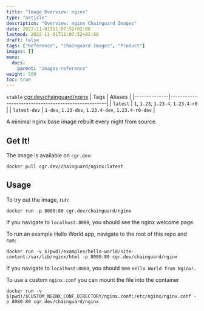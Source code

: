 ```yaml
---
title: "Image Overview: nginx"
type: "article"
description: "Overview: nginx Chainguard Images"
date: 2022-11-01T11:07:52+02:00
lastmod: 2022-11-01T11:07:52+02:00
draft: false
tags: ["Reference", "Chainguard Images", "Product"]
images: []
menu:
  docs:
    parent: "images-reference"
weight: 500
toc: true
---
```


`stable` [cgr.dev/chainguard/nginx](https://github.com/chainguard-images/images/tree/main/images/nginx)
| Tags         | Aliases                                            |
|--------------|----------------------------------------------------|
| `latest`     | `1`, `1.23`, `1.23.4`, `1.23.4-r0`                 |
| `latest-dev` | `1-dev`, `1.23-dev`, `1.23.4-dev`, `1.23.4-r0-dev` |



A minimal nginx base image rebuilt every night from source.

## Get It!

The image is available on `cgr.dev`:

```
docker pull cgr.dev/chainguard/nginx:latest
```

## Usage

To try out the image, run:

```
docker run -p 8080:80 cgr.dev/chainguard/nginx
```

If you navigate to `localhost:8080`, you should see the nginx welcome page.

To run an example Hello World app, navigate to the root of this repo and run:

```
docker run -v $(pwd)/examples/hello-world/site-content:/var/lib/nginx/html -p 8080:80 cgr.dev/chainguard/nginx
```

If you navigate to `localhost:8080`, you should see `Hello World from Nginx!`.

To use a custom `nginx.conf` you can mount the file into the container

```
docker run -v $(pwd)/$CUSTOM_NGINX_CONF_DIRECTORY/nginx.conf:/etc/nginx/nginx.conf -p 8080:80 cgr.dev/chainguard/nginx
```

